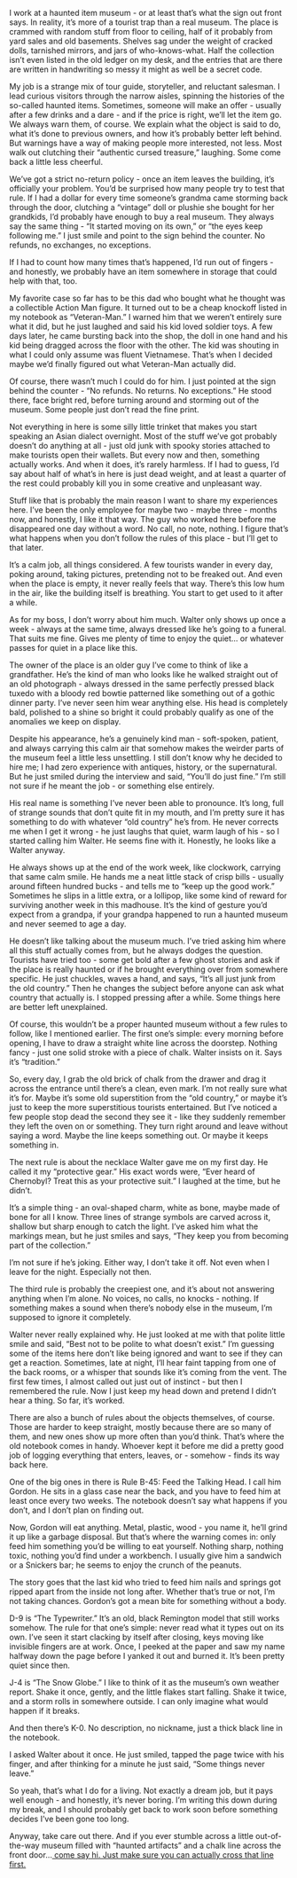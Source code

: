 I work at a haunted item museum - or at least that’s what the sign out front says. In reality, it’s more of a tourist trap than a real museum. The place is crammed with random stuff from floor to ceiling, half of it probably from yard sales and old basements. Shelves sag under the weight of cracked dolls, tarnished mirrors, and jars of who-knows-what. Half the collection isn’t even listed in the old ledger on my desk, and the entries that are there are written in handwriting so messy it might as well be a secret code.

My job is a strange mix of tour guide, storyteller, and reluctant salesman. I lead curious visitors through the narrow aisles, spinning the histories of the so-called haunted items. Sometimes, someone will make an offer - usually after a few drinks and a dare - and if the price is right, we’ll let the item go. We always warn them, of course. We explain what the object is said to do, what it’s done to previous owners, and how it’s probably better left behind. But warnings have a way of making people more interested, not less. Most walk out clutching their “authentic cursed treasure,” laughing. Some come back a little less cheerful.

We’ve got a strict no-return policy - once an item leaves the building, it’s officially your problem. You’d be surprised how many people try to test that rule. If I had a dollar for every time someone’s grandma came storming back through the door, clutching a “vintage” doll or plushie she bought for her grandkids, I’d probably have enough to buy a real museum. They always say the same thing - “It started moving on its own,” or “the eyes keep following me.” I just smile and point to the sign behind the counter. No refunds, no exchanges, no exceptions.

If I had to count how many times that’s happened, I’d run out of fingers - and honestly, we probably have an item somewhere in storage that could help with that, too.

My favorite case so far has to be this dad who bought what he thought was a collectible Action Man figure. It turned out to be a cheap knockoff listed in my notebook as “Veteran-Man.” I warned him that we weren’t entirely sure what it did, but he just laughed and said his kid loved soldier toys. A few days later, he came bursting back into the shop, the doll in one hand and his kid being dragged across the floor with the other. The kid was shouting in what I could only assume was fluent Vietnamese. That’s when I decided maybe we’d finally figured out what Veteran-Man actually did.

Of course, there wasn’t much I could do for him. I just pointed at the sign behind the counter - “No refunds. No returns. No exceptions.” He stood there, face bright red, before turning around and storming out of the museum. Some people just don’t read the fine print.

Not everything in here is some silly little trinket that makes you start speaking an Asian dialect overnight. Most of the stuff we’ve got probably doesn’t do anything at all - just old junk with spooky stories attached to make tourists open their wallets. But every now and then, something actually works. And when it does, it’s rarely harmless. If I had to guess, I’d say about half of what’s in here is just dead weight, and at least a quarter of the rest could probably kill you in some creative and unpleasant way.

Stuff like that is probably the main reason I want to share my experiences here. I’ve been the only employee for maybe two - maybe three - months now, and honestly, I like it that way. The guy who worked here before me disappeared one day without a word. No call, no note, nothing. I figure that’s what happens when you don’t follow the rules of this place - but I’ll get to that later.

It’s a calm job, all things considered. A few tourists wander in every day, poking around, taking pictures, pretending not to be freaked out. And even when the place is empty, it never really feels that way. There’s this low hum in the air, like the building itself is breathing. You start to get used to it after a while.

As for my boss, I don’t worry about him much. Walter only shows up once a week - always at the same time, always dressed like he’s going to a funeral. That suits me fine. Gives me plenty of time to enjoy the quiet… or whatever passes for quiet in a place like this.

The owner of the place is an older guy I’ve come to think of like a grandfather. He’s the kind of man who looks like he walked straight out of an old photograph - always dressed in the same perfectly pressed black tuxedo with a bloody red bowtie patterned like something out of a gothic dinner party. I’ve never seen him wear anything else. His head is completely bald, polished to a shine so bright it could probably qualify as one of the anomalies we keep on display.

Despite his appearance, he’s a genuinely kind man - soft-spoken, patient, and always carrying this calm air that somehow makes the weirder parts of the museum feel a little less unsettling. I still don’t know why he decided to hire me; I had zero experience with antiques, history, or the supernatural. But he just smiled during the interview and said, “You’ll do just fine.” I’m still not sure if he meant the job - or something else entirely.

His real name is something I’ve never been able to pronounce. It’s long, full of strange sounds that don’t quite fit in my mouth, and I’m pretty sure it has something to do with whatever “old country” he’s from. He never corrects me when I get it wrong - he just laughs that quiet, warm laugh of his - so I started calling him Walter. He seems fine with it. Honestly, he looks like a Walter anyway.

He always shows up at the end of the work week, like clockwork, carrying that same calm smile. He hands me a neat little stack of crisp bills - usually around fifteen hundred bucks - and tells me to “keep up the good work.” Sometimes he slips in a little extra, or a lollipop, like some kind of reward for surviving another week in this madhouse. It’s the kind of gesture you’d expect from a grandpa, if your grandpa happened to run a haunted museum and never seemed to age a day.

He doesn’t like talking about the museum much. I’ve tried asking him where all this stuff actually comes from, but he always dodges the question. Tourists have tried too - some get bold after a few ghost stories and ask if the place is really haunted or if he brought everything over from somewhere specific. He just chuckles, waves a hand, and says, “It’s all just junk from the old country.” Then he changes the subject before anyone can ask what country that actually is. I stopped pressing after a while. Some things here are better left unexplained.

Of course, this wouldn’t be a proper haunted museum without a few rules to follow, like I mentioned earlier. The first one’s simple: every morning before opening, I have to draw a straight white line across the doorstep. Nothing fancy - just one solid stroke with a piece of chalk. Walter insists on it. Says it’s “tradition.”

So, every day, I grab the old brick of chalk from the drawer and drag it across the entrance until there’s a clean, even mark. I’m not really sure what it’s for. Maybe it’s some old superstition from the “old country,” or maybe it’s just to keep the more superstitious tourists entertained. But I’ve noticed a few people stop dead the second they see it - like they suddenly remember they left the oven on or something. They turn right around and leave without saying a word. Maybe the line keeps something out. Or maybe it keeps something in.

The next rule is about the necklace Walter gave me on my first day. He called it my “protective gear.” His exact words were, “Ever heard of Chernobyl? Treat this as your protective suit.” I laughed at the time, but he didn’t.

It’s a simple thing - an oval-shaped charm, white as bone, maybe made of bone for all I know. Three lines of strange symbols are carved across it, shallow but sharp enough to catch the light. I’ve asked him what the markings mean, but he just smiles and says, “They keep you from becoming part of the collection.”

I’m not sure if he’s joking. Either way, I don’t take it off. Not even when I leave for the night. Especially not then.

The third rule is probably the creepiest one, and it’s about not answering anything when I’m alone. No voices, no calls, no knocks - nothing. If something makes a sound when there’s nobody else in the museum, I’m supposed to ignore it completely.

Walter never really explained why. He just looked at me with that polite little smile and said, “Best not to be polite to what doesn’t exist.” I’m guessing some of the items here don’t like being ignored and want to see if they can get a reaction. Sometimes, late at night, I’ll hear faint tapping from one of the back rooms, or a whisper that sounds like it’s coming from the vent. The first few times, I almost called out just out of instinct - but then I remembered the rule. Now I just keep my head down and pretend I didn’t hear a thing. So far, it’s worked.

There are also a bunch of rules about the objects themselves, of course. Those are harder to keep straight, mostly because there are so many of them, and new ones show up more often than you’d think. That’s where the old notebook comes in handy. Whoever kept it before me did a pretty good job of logging everything that enters, leaves, or - somehow - finds its way back here.

One of the big ones in there is Rule B-45: Feed the Talking Head. I call him Gordon. He sits in a glass case near the back, and you have to feed him at least once every two weeks. The notebook doesn’t say what happens if you don’t, and I don’t plan on finding out.

Now, Gordon will eat anything. Metal, plastic, wood - you name it, he’ll grind it up like a garbage disposal. But that’s where the warning comes in: only feed him something you’d be willing to eat yourself. Nothing sharp, nothing toxic, nothing you’d find under a workbench. I usually give him a sandwich or a Snickers bar; he seems to enjoy the crunch of the peanuts.

The story goes that the last kid who tried to feed him nails and springs got ripped apart from the inside not long after. Whether that’s true or not, I’m not taking chances. Gordon’s got a mean bite for something without a body.

D-9 is “The Typewriter.” It’s an old, black Remington model that still works somehow. The rule for that one’s simple: never read what it types out on its own. I’ve seen it start clacking by itself after closing, keys moving like invisible fingers are at work. Once, I peeked at the paper and saw my name halfway down the page before I yanked it out and burned it. It’s been pretty quiet since then.

J-4 is “The Snow Globe.” I like to think of it as the museum’s own weather report. Shake it once, gently, and the little flakes start falling. Shake it twice, and a storm rolls in somewhere outside. I can only imagine what would happen if it breaks.

And then there’s K-0. No description, no nickname, just a thick black line in the notebook.

I asked Walter about it once. He just smiled, tapped the page twice with his finger, and after thinking for a minute he just said, “Some things never leave.”

So yeah, that’s what I do for a living. Not exactly a dream job, but it pays well enough - and honestly, it’s never boring. I’m writing this down during my break, and I should probably get back to work soon before something decides I’ve been gone too long.

Anyway, take care out there. And if you ever stumble across a little out-of-the-way museum filled with “haunted artifacts” and a chalk line across the front door…[ come say hi. Just make sure you can actually cross that line first.](https://www.reddit.com/r/nosleep/comments/1okekjb/i_manage_a_museum_full_of_cursed_objects_my_boss)